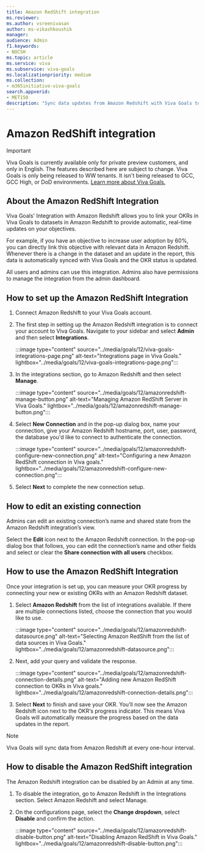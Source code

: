 ```yaml
---
title: Amazon RedShift integration
ms.reviewer: 
ms.author: vsreenivasan
author: ms-vikashkoushik
manager: 
audience: Admin
f1.keywords:
- NOCSH
ms.topic: article
ms.service: viva
ms.subservice: viva-goals
ms.localizationpriority: medium
ms.collection:  
- m365initiative-viva-goals  
search.appverid:
- MET150
description: "Sync data updates from Amazon Redshift with Viva Goals to update OKR progress"
---
```


# Amazon RedShift integration

> [!IMPORTANT]
> Viva Goals is currently available only for private preview customers, and only in English. The features described here are subject to change. Viva Goals is only being released to WW tenants. It isn't being released to GCC, GCC High, or DoD environments. [Learn more about Viva Goals.](https://go.microsoft.com/fwlink/?linkid=2189933)

## About the Amazon RedShift Integration

Viva Goals' Integration with Amazon Redshift allows you to link your OKRs in Viva Goals to datasets in Amazon Redshift to provide automatic, real-time updates on your objectives. 

For example, if you have an objective to increase user adoption by 60%, you can directly link this objective with relevant data in Amazon Redshift. Whenever there is a change in the dataset and an update in the report, this data is automatically synced with Viva Goals and the OKR status is updated. 

All users and admins can use this integration. Admins also have permissions to manage the integration from the admin dashboard. 

## How to set up the Amazon RedShift Integration

1. Connect Amazon Redshift to your Viva Goals account.

2. The first step in setting up the Amazon Redshift integration is to connect your account to Viva Goals. Navigate to your sidebar and select **Admin** and then select **Integrations**.

    :::image type="content" source="../media/goals/12/viva-goals-integrations-page.png" alt-text="Integrations page in Viva Goals." lightbox="../media/goals/12/viva-goals-integrations-page.png":::

3. In the integrations section, go to Amazon Redshift and then select **Manage**. 

    :::image type="content" source="../media/goals/12/amazonredshift-manage-button.png" alt-text="Managing Amazon RedShift Server in Viva Goals." lightbox="../media/goals/12/amazonredshift-manage-button.png":::

4. Select **New Connection** and in the pop-up dialog box, name your connection, give your Amazon Redshift hostname, port, user, password, the database you'd like to connect to authenticate the connection.

    :::image type="content" source="../media/goals/12/amazonredshift-configure-new-connection.png" alt-text="Configuring a new Amazon RedShift connection in Viva goals." lightbox="../media/goals/12/amazonredshift-configure-new-connection.png":::

5. Select **Next** to complete the new connection setup. 

## How to edit an existing connection

Admins can edit an existing connection’s name and shared state from the Amazon Redshift integration’s view. 

Select the **Edit** icon next to the Amazon Redshift connection.  In the pop-up dialog box that follows, you can edit the connection’s name and other fields and select or clear the **Share connection with all users** checkbox. 

## How to use the Amazon RedShift Integration

Once your integration is set up, you can measure your OKR progress by connecting your new or existing OKRs with an Amazon Redshift dataset.  

1. Select **Amazon Redshift** from the list of integrations available. If there are multiple connections listed, choose the connection that you would like to use. 

    :::image type="content" source="../media/goals/12/amazonredshift-datasource.png" alt-text="Selecting Amazon RedShift from the list of data sources in Viva Goals." lightbox="../media/goals/12/amazonredshift-datasource.png":::

2. Next, add your query and validate the response.

    :::image type="content" source="../media/goals/12/amazonredshift-connection-details.png" alt-text="Adding new Amazon RedShift connection to OKRs in Viva goals." lightbox="../media/goals/12/amazonredshift-connection-details.png":::

3. Select **Next** to finish and save your OKR. You’ll now see the Amazon Redshift icon next to the OKR‘s progress indicator. This means Viva Goals will automatically measure the progress based on the data updates in the report.

> [!NOTE]
> Viva Goals will sync data from Amazon Redshift at every one-hour interval. 

## How to disable the Amazon RedShift integration

The Amazon Redshift integration can be disabled by an Admin at any time. 
1. To disable the integration, go to Amazon Redshift in the Integrations section. Select Amazon Redshift and select Manage. 
2. On the configurations page, select the **Change dropdown**, select **Disable** and confirm the action.

    :::image type="content" source="../media/goals/12/amazonredshift-disable-button.png" alt-text="Disabling Amazon RedShift in Viva Goals." lightbox="../media/goals/12/amazonredshift-disable-button.png":::



